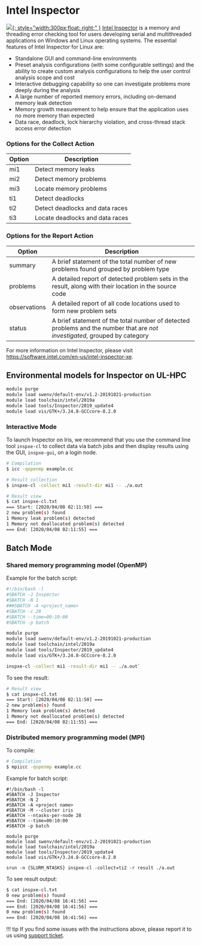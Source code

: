 # Intel Inspector
[![](https://software.intel.com/content/dam/develop/public/us/en/images/screenshots/screen-intel-inspector-16x9.png.rendition.intel.web.720.405.png){: style="width:300px;float: right;" }](https://software.intel.com/content/www/us/en/develop/tools/inspector.html)
[Intel Inspector](https://software.intel.com/content/www/us/en/develop/tools/inspector.html) is a memory and threading error checking tool for users
developing serial and multithreaded applications on Windows and Linux operating
systems. The essential features of Intel Inspector for Linux are:

* Standalone GUI and command-line environments
* Preset analysis configurations (with some configurable settings) and the
  ability to create custom analysis configurations to help the user control
  analysis scope and cost
* Interactive debugging capability so one can investigate problems more deeply
  during the analysis
* A large number of reported memory errors, including on-demand memory leak
  detection
* Memory growth measurement to help ensure that the application uses no more
  memory than expected
* Data race, deadlock, lock hierarchy violation, and cross-thread stack access
  error detection


### Options for the Collect Action

| Option | Description                     |
|--------|---------------------------------|
| mi1    | Detect memory leaks             |
| mi2    | Detect memory problems          |
| mi3    | Locate memory problems          |
| ti1    | Detect deadlocks                |
| ti2    | Detect deadlocks and data races |
| ti3    | Locate deadlocks and data races |

### Options for the Report Action

| Option       | Description |
|--------------|-------------|
| summary      | A brief statement of the total number of new problems found grouped by problem type |
| problems     | A detailed report of detected problem sets in the result, along with their location in the source code |
| observations | A detailed report of all code locations used to form new problem sets |
| status       | A brief statement of the total number of detected problems and the number that are *not investigated*, grouped by category |

For more information on Intel Inspector, please visit
https://software.intel.com/en-us/intel-inspector-xe.

## Environmental models for Inspector on UL-HPC

```bash
module purge 
module load swenv/default-env/v1.2-20191021-production
module load toolchain/intel/2019a
module load tools/Inspector/2019_update4
module load vis/GTK+/3.24.8-GCCcore-8.2.0
```

### Interactive Mode
To launch Inspector on Iris, we recommend that you use the command
line tool  `inspxe-cl`  to collect data via batch jobs and then display
results using the GUI, `inspxe-gui`, on a login node.

```bash
# Compilation
$ icc -qopenmp example.cc

# Result collection
$ inspxe-cl -collect mi1 -result-dir mi1 -- ./a.out

# Result view
$ cat inspxe-cl.txt
=== Start: [2020/04/08 02:11:50] ===
2 new problem(s) found
1 Memory leak problem(s) detected
1 Memory not deallocated problem(s) detected
=== End: [2020/04/08 02:11:55] ===
```

## Batch Mode
### Shared memory programming model (OpenMP)

Example for the batch script:

```bash
#!/bin/bash -l
#SBATCH -J Inspector
#SBATCH -N 1
###SBATCH -A <project_name>
#SBATCH -c 28
#SBATCH --time=00:10:00
#SBATCH -p batch

module purge 
module load swenv/default-env/v1.2-20191021-production
module load toolchain/intel/2019a
module load tools/Inspector/2019_update4
module load vis/GTK+/3.24.8-GCCcore-8.2.0

inspxe-cl -collect mi1 -result-dir mi1 -- ./a.out`
```
To see the result:

```bash
# Result view
$ cat inspxe-cl.txt
=== Start: [2020/04/08 02:11:50] ===
2 new problem(s) found
1 Memory leak problem(s) detected
1 Memory not deallocated problem(s) detected
=== End: [2020/04/08 02:11:55] ===
```

### Distributed memory programming model (MPI)
To compile:
```bash
# Compilation
$ mpiicc -qopenmp example.cc
```
Example for batch script:
```shell
#!/bin/bash -l
#SBATCH -J Inspector
#SBATCH -N 2
#SBATCH -A <project name>
#SBATCH -M --cluster iris 
#SBATCH --ntasks-per-node 28
#SBATCH --time=00:10:00
#SBATCH -p batch

module purge 
module load swenv/default-env/v1.2-20191021-production
module load toolchain/intel/2019a
module load tools/Inspector/2019_update4
module load vis/GTK+/3.24.8-GCCcore-8.2.0

srun -n {SLURM_NTASKS} inspxe-cl -collect=ti2 -r result ./a.out
```

To see result output:
```bash
$ cat inspxe-cl.txt
0 new problem(s) found
=== End: [2020/04/08 16:41:56] ===
=== End: [2020/04/08 16:41:56] ===
0 new problem(s) found
=== End: [2020/04/08 16:41:56] ===
```

!!! tip
    If you find some issues with the instructions above,
    please report it to us using [support ticket](https://hpc.uni.lu/support).

